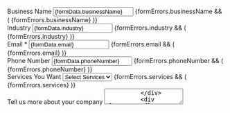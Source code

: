  <form className="space-y-7" onSubmit={handleSubmit}>
          <div className="flex flex-col items-start justify-start w-full">
            <label htmlFor="businessName" className="text-[15px] mb-2">
              Business Name
            </label>
            <input
              type="text"
              name="businessName"
              value={formData.businessName}
              onChange={handleChange}
              placeholder="Enter your business name"
              className={`placeholder:text-gray-500 placeholder:capitalize font-extralight border px-8 py-4 rounded-lg w-full ${
                formErrors.businessName ? "border-red-500" : "border-black"
              }`}
            />
            {formErrors.businessName && (
              <span className="text-red-500">{formErrors.businessName}</span>
            )}
          </div>
          <div className="flex flex-col items-start justify-start w-full">
            <label htmlFor="industry" className="text-[15px] mb-2">
              Industry
            </label>
            <input
              type="text"
              name="industry"
              value={formData.industry}
              onChange={handleChange}
              placeholder="Enter Industry"
              className={`placeholder:text-gray-500 placeholder:capitalize font-extralight border px-8 py-4 rounded-lg w-full ${
                formErrors.industry ? "border-red-500" : "border-black"
              }`}
            />
            {formErrors.industry && (
              <span className="text-red-500">{formErrors.industry}</span>
            )}
          </div>
          <div className="flex flex-col items-start justify-start w-full">
            <label htmlFor="email" className="text-[15px] mb-2">
              Email *
            </label>
            <input
              type="email"
              name="email"
              value={formData.email}
              onChange={handleChange}
              required
              placeholder="Enter your email"
              className={`placeholder:text-gray-500 placeholder:capitalize font-extralight border px-8 py-4 rounded-lg w-full ${
                formErrors.email ? "border-red-500" : "border-black"
              }`}
            />
            {formErrors.email && (
              <span className="text-red-500">{formErrors.email}</span>
            )}
          </div>
          <div className="flex flex-col items-start justify-start w-full">
            <label htmlFor="phoneNumber" className="text-[15px] mb-2">
              Phone Number
            </label>
            <input
              type="text"
              name="phoneNumber"
              value={formData.phoneNumber}
              onChange={handleChange}
              placeholder="Enter Phone Number"
              className={`placeholder:text-gray-500 placeholder:capitalize font-extralight border px-8 py-4 rounded-lg w-full ${
                formErrors.phoneNumber ? "border-red-500" : "border-black"
              }`}
            />
            {formErrors.phoneNumber && (
              <span className="text-red-500">{formErrors.phoneNumber}</span>
            )}
          </div>
          <div className="flex flex-col items-start justify-start w-full">
            <label htmlFor="services" className="text-[15px] mb-2">
              Services You Want
            </label>
            <select
              name="services"
              value={formData.services}
              onChange={handleChange}
              className={`placeholder:text-gray-500 placeholder:capitalize font-extralight border px-8 py-4 rounded-lg w-full ${
                formErrors.services ? "border-red-500" : "border-black"
              }`}
            >
              <option value="">Select Services</option>
              <option value="Service 1">Service 1</option>
              <option value="Service 2">Service 2</option>
            </select>
            {formErrors.services && (
              <span className="text-red-500">{formErrors.services}</span>
            )}
          </div>
          <div className="flex flex-col items-start justify-start w-full">
            <label htmlFor="moreInfo" className="text-[15px] mb-2">
              Tell us more about your company
            </label>
            <textarea
              name="moreInfo"
              value={formData.moreInfo}
              onChange={handleChange}
              placeholder="Leave additional messages"
              className="placeholder:text-gray-500 placeholder:capitalize font-extralight border border-black px-8 py-4 rounded-lg w-full mb-8"
            />
          </div>
          <div className="flex items-center justify-center">
            <Button
              btnText={"Submit"}
              className={
                "bg-myYellow text-black w-full lg:w-[80%] py-4 mx-auto"
              }
            />
          </div>
        </form>